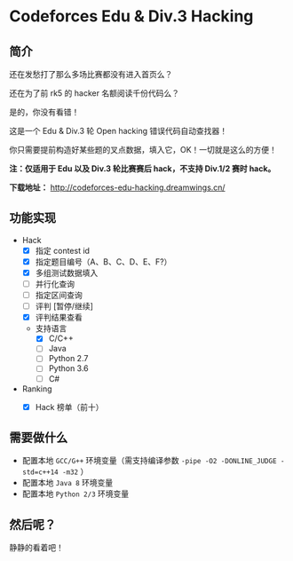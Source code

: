# Codeforces Edu & Div.3 Hacking

## **简介**

还在发愁打了那么多场比赛都没有进入首页么？

还在为了前 rk5 的 hacker 名额阅读千份代码么？

是的，你没有看错！

这是一个 Edu & Div.3 轮 Open hacking 错误代码自动查找器！

你只需要提前构造好某些题的叉点数据，填入它，OK！一切就是这么的方便！

**注：仅适用于 Edu 以及 Div.3 轮比赛赛后 hack，不支持 Div.1/2 赛时 hack。**

**下载地址：** http://codeforces-edu-hacking.dreamwings.cn/



## **功能实现**

- Hack
  - [x] 指定 contest id
  - [x] 指定题目编号（A、B、C、D、E、F?）
  - [x] 多组测试数据填入
  - [ ] 并行化查询
  - [ ] 指定区间查询
  - [ ] 评判 [暂停/继续]
  - [x] 评判结果查看
  - 支持语言
    - [x] C/C++
    - [ ] Java
    - [ ] Python 2.7
    - [ ] Python 3.6
    - [ ] C#
- Ranking
  - [x] Hack 榜单（前十）



## **需要做什么**

- 配置本地 `GCC/G++` 环境变量（需支持编译参数 `-pipe -O2 -DONLINE_JUDGE -std=c++14 -m32` ）
- 配置本地 `Java 8` 环境变量
- 配置本地 `Python 2/3` 环境变量



## **然后呢？**

静静的看着吧！
